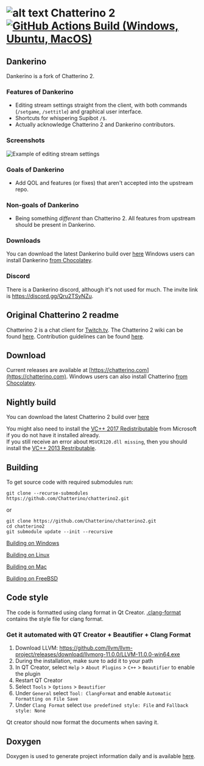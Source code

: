 ![alt text](https://fourtf.com/img/chatterino-icon-64.png)
Chatterino 2 [![GitHub Actions Build (Windows, Ubuntu, MacOS)](https://github.com/Mm2PL/chatterino2/workflows/Build/badge.svg?branch=dankerino)](https://github.com/Mm2PL/chatterino2/actions?query=workflow%3ABuild+branch%3Adankerino)
============

## Dankerino

Dankerino is a fork of Chatterino 2.

### Features of Dankerino

- Editing stream settings straight from the client, with both commands (`/setgame`, `/settitle`) and graphical user interface.
- Shortcuts for whispering Supibot `/$`.
- Actually acknowledge Chatterino 2 and Dankerino contributors.

### Screenshots

![Example of editing stream settings](./images_dankerino/example_stream_settings.png)

### Goals of Dankerino

- Add QOL and features (or fixes) that aren't accepted into the upstream repo.

### Non-goals of Dankerino

- Being something _different_ than Chatterino 2. All features from upstream should be present in Dankerino.

### Downloads
You can download the latest Dankerino build over [here](https://github.com/Mm2PL/dankerino/releases/tag/nightly-build)
Windows users can install Dankerino [from Chocolatey](https://chocolatey.org/packages/dankerino).

### Discord

There is a Dankerino discord, although it's not used for much. The invite link is <https://discord.gg/Qru2TSyNZu>.

## Original Chatterino 2 readme

Chatterino 2 is a chat client for [Twitch.tv](https://twitch.tv).
The Chatterino 2 wiki can be found [here](https://wiki.chatterino.com).
Contribution guidelines can be found [here](https://wiki.chatterino.com/Contributing%20for%20Developers).

## Download

Current releases are available at [https://chatterino.com](https://chatterino.com).
Windows users can also install Chatterino [from Chocolatey](https://chocolatey.org/packages/chatterino).

## Nightly build

You can download the latest Chatterino 2 build over [here](https://github.com/Chatterino/chatterino2/releases/tag/nightly-build)

You might also need to install the [VC++ 2017 Redistributable](https://aka.ms/vs/15/release/vc_redist.x64.exe) from Microsoft if you do not have it installed already.  
If you still receive an error about `MSVCR120.dll missing`, then you should install the [VC++ 2013 Restributable](https://download.microsoft.com/download/2/E/6/2E61CFA4-993B-4DD4-91DA-3737CD5CD6E3/vcredist_x64.exe).

## Building

To get source code with required submodules run:

```
git clone --recurse-submodules https://github.com/Chatterino/chatterino2.git
```

or

```
git clone https://github.com/Chatterino/chatterino2.git
cd chatterino2
git submodule update --init --recursive
```

[Building on Windows](../master/BUILDING_ON_WINDOWS.md)

[Building on Linux](../master/BUILDING_ON_LINUX.md)

[Building on Mac](../master/BUILDING_ON_MAC.md)

[Building on FreeBSD](../master/BUILDING_ON_FREEBSD.md)

## Code style

The code is formatted using clang format in Qt Creator. [.clang-format](src/.clang-format) contains the style file for clang format.

### Get it automated with QT Creator + Beautifier + Clang Format

1. Download LLVM: https://github.com/llvm/llvm-project/releases/download/llvmorg-11.0.0/LLVM-11.0.0-win64.exe
2. During the installation, make sure to add it to your path
3. In QT Creator, select `Help` > `About Plugins` > `C++` > `Beautifier` to enable the plugin
4. Restart QT Creator
5. Select `Tools` > `Options` > `Beautifier`
6. Under `General` select `Tool: ClangFormat` and enable `Automatic Formatting on File Save`
7. Under `Clang Format` select `Use predefined style: File` and `Fallback style: None`

Qt creator should now format the documents when saving it.

## Doxygen

Doxygen is used to generate project information daily and is available [here](https://doxygen.chatterino.com).

